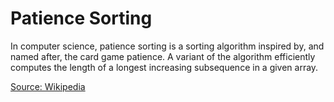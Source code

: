 <h1>Patience Sorting</h1>
<p>In computer science, patience sorting is a sorting algorithm inspired by, and named after, the card game patience. A variant of the algorithm efficiently computes the length of a longest increasing subsequence in a given array.</p>

<a href="https://en.wikipedia.org/wiki/Patience_sorting">Source: Wikipedia</a>